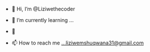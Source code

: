 - 👋 Hi, I’m @Liziwethecoder
  
- 🌱 I’m currently learning ...
- 💞️ 
- 📫 How to reach me ...liziwemshuqwana31@gmail.com 


<!---
Liziwethecoder/Liziwethecoder is a ✨ special ✨ repository because its `README.md` (this file) appears on your GitHub profile.
You can click the Preview link to take a look at your changes.
--->
